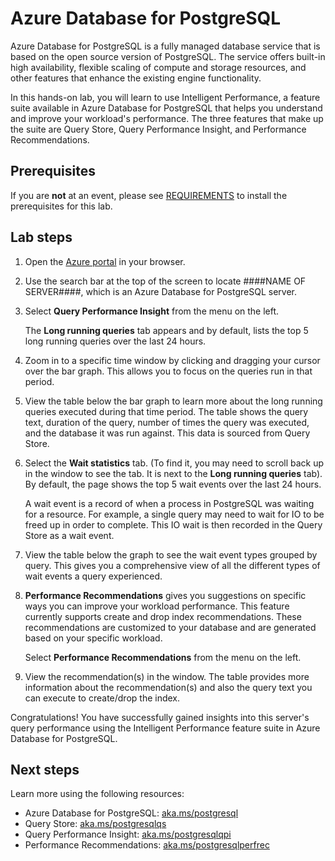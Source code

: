 # Azure Database for PostgreSQL 
Azure Database for PostgreSQL is a fully managed database service that is based on the open source version of PostgreSQL. The service offers built-in high availability, flexible scaling of compute and storage resources, and other features that enhance the existing engine functionality. 

In this hands-on lab, you will learn to use Intelligent Performance, a feature suite available in Azure Database for PostgreSQL that helps you understand and improve your workload's performance. The three features that make up the suite are Query Store, Query Performance Insight, and Performance Recommendations. 

## Prerequisites

If you are **not** at an event, please see [REQUIREMENTS](REQUIREMENTS.md) to install the prerequisites for this lab.

## Lab steps
1. Open the [Azure portal](portal.azure.com) in your browser. 

2. Use the search bar at the top of the screen to locate ####NAME OF SERVER####, which is an Azure Database for PostgreSQL server. 

3. Select **Query Performance Insight** from the menu on the left.

   The **Long running queries** tab appears and by default, lists the top 5 long running queries over the last 24 hours. 

4. Zoom in to a specific time window by clicking and dragging your cursor over the bar graph. This allows you to focus on the queries run in that period. 

5. View the table below the bar graph to learn more about the long running queries executed during that time period. The table shows the query text, duration of the query, number of times the query was executed, and the database it was run against. This data is sourced from Query Store.

6. Select the **Wait statistics** tab. (To find it, you may need to scroll back up in the window to see the tab. It is next to the **Long running queries** tab). By default, the page shows the top 5 wait events over the last 24 hours. 

   A wait event is a record of when a process in PostgreSQL was waiting for a resource. For example, a single query may need to wait for IO to be freed up in order to complete. This IO wait is then recorded in the Query Store as a wait event.

7. View the table below the graph to see the wait event types grouped by query. This gives you a comprehensive view of all the different types of wait events a query experienced. 

8. **Performance Recommendations** gives you suggestions on specific ways you can improve your workload performance. This feature currently supports create and drop index recommendations. These recommendations are customized to your database and are generated based on your specific workload.

   Select **Performance Recommendations** from the menu on the left.

9. View the recommendation(s) in the window. The table provides more information about the recommendation(s) and also the query text you can execute to create/drop the index. 
	

Congratulations! You have successfully gained insights into this server's query performance using the Intelligent Performance feature suite in Azure Database for PostgreSQL.

## Next steps
Learn more using the following resources: 
- Azure Database for PostgreSQL: [aka.ms/postgresql](https://aka.ms/postgresql) 
- Query Store: [aka.ms/postgresqlqs](https://aka.ms/postgresqlqs)
- Query Performance Insight: [aka.ms/postgresqlqpi](https://aka.ms/postgresqlqpi)
- Performance Recommendations: [aka.ms/postgresqlperfrec](https://aka.ms/postgresqlperfrec)

	
